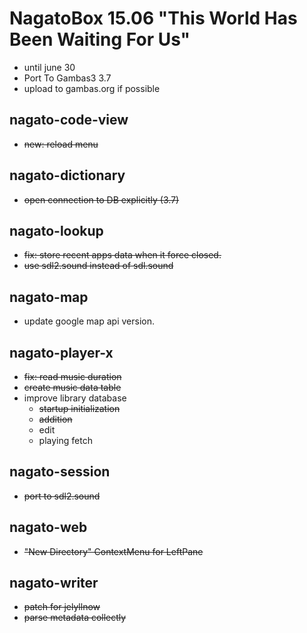 # NagatoBox 15.06 "This World Has Been Waiting For Us"

+ until june 30
+ Port To Gambas3 3.7
+ upload to gambas.org if possible

## nagato-code-view

+ ~~new: reload menu~~

## nagato-dictionary

+ ~~open connection to DB explicitly (3.7)~~

## nagato-lookup

+ ~~fix: store recent apps data when it force closed.~~
+ ~~use sdl2.sound instead of sdl.sound~~

## nagato-map

+ update google map api version.

## nagato-player-x

+ ~~fix: read music duration~~
+ ~~create music data table~~
+ improve library database
    + ~~startup initialization~~
    + ~~addition~~
    + edit
    + playing fetch

## nagato-session

+ ~~port to sdl2.sound~~

## nagato-web

+ ~~"New Directory" ContextMenu for LeftPane~~

## nagato-writer

+ ~~patch for jelyllnow~~
+ ~~parse metadata collectly~~
